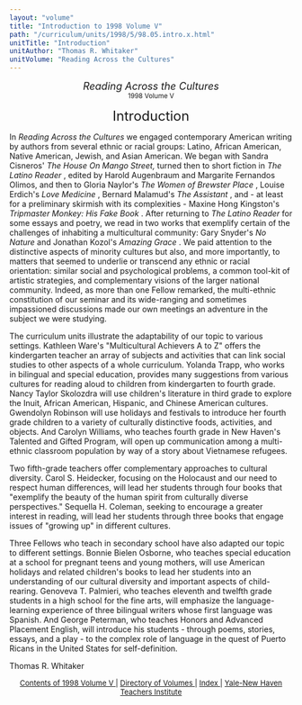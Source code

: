 ```yaml
---
layout: "volume"
title: "Introduction to 1998 Volume V"
path: "/curriculum/units/1998/5/98.05.intro.x.html"
unitTitle: "Introduction"
unitAuthor: "Thomas R. Whitaker"
unitVolume: "Reading Across the Cultures"
---
```

<body>
 <center>
  <font size="+1">
   <i>
    Reading Across the Cultures
   </i>
  </font>
  <br/>
  <small>
   1998 Volume V
  </small>
  <p>
   <font size="+2">
    Introduction
   </font>
  </p>
 </center>
 <p>
  In
  <i>
   Reading Across the Cultures
  </i>
  we engaged contemporary American writing by authors from several ethnic or racial groups:  Latino, African American, Native American, Jewish, and Asian American.  We began with Sandra Cisneros'
  <i>
   The House On Mango Street,
  </i>
  turned then to short fiction in
  <i>
   The Latino Reader
  </i>
  , edited by Harold Augenbraum and Margarite Fernandos Olimos, and then to Gloria Naylor's
  <i>
   The Women of Brewster Place
  </i>
  , Louise Erdich's
  <i>
   Love Medicine
  </i>
  , Bernard Malamud's
  <i>
   The Assistant
  </i>
  , and - at least for a preliminary skirmish with its complexities - Maxine Hong Kingston's
  <i>
   Tripmaster Monkey:  His Fake Book
  </i>
  .  After returning to
  <i>
   The Latino Reader
  </i>
  for some essays and poetry, we read in two works that exemplify certain of the challenges of inhabiting a multicultural community:  Gary Snyder's
  <i>
   No Nature
  </i>
  and Jonathan Kozol's
  <i>
   Amazing Grace
  </i>
  .  We paid attention to the distinctive aspects of minority cultures but also, and more importantly, to matters that seemed to underlie or transcend any ethnic or racial orientation:  similar social and psychological problems, a common tool-kit of artistic strategies, and complementary visions of the larger national community.  Indeed, as more than one Fellow remarked, the multi-ethnic constitution of our seminar and its wide-ranging and sometimes impassioned discussions made our own meetings an adventure in the subject we were studying.
 </p>
 <p>
  The curriculum units illustrate the adaptability of our topic to various settings.  Kathleen Ware's "Multicultural Achievers A to Z" offers the kindergarten teacher an array of subjects and activities that can link social studies to other aspects of a whole curriculum.  Yolanda Trapp, who works in bilingual and special education, provides many suggestions from various cultures for reading aloud to children from kindergarten to fourth grade.  Nancy Taylor Skolozdra will use children's literature in third grade to explore the Inuit, African American, Hispanic, and Chinese American cultures.  Gwendolyn Robinson will use holidays and festivals to introduce her fourth grade children to a variety of culturally distinctive foods, activities, and objects.  And Carolyn Williams, who teaches fourth grade in New Haven's Talented and Gifted Program, will open up communication among a multi-ethnic classroom population by way of a story about Vietnamese refugees.
 </p>
 <p>
  Two fifth-grade teachers offer complementary approaches to cultural diversity.  Carol S. Heidecker, focusing on the Holocaust and our need to respect human differences, will lead her students through four books that "exemplify the beauty of the human spirit from culturally diverse perspectives."  Sequella H. Coleman, seeking to encourage a greater interest in reading, will lead her students through three books that engage issues of "growing up" in different cultures.
 </p>
 <p>
  Three Fellows who teach in secondary school have also adapted our topic to different settings.  Bonnie Bielen Osborne, who teaches special education at a school for pregnant teens and young mothers, will use American holidays and related children's books to lead her students into an understanding of our cultural diversity and important aspects of child-rearing.  Genoveva T. Palmieri, who teaches eleventh and twelfth grade students in a high school for the fine arts, will emphasize the language-learning experience of three bilingual writers whose first language was Spanish.  And George Peterman, who teaches Honors and Advanced Placement English, will introduce his students - through poems, stories, essays, and a play - to the complex role of language in the quest of Puerto Ricans in the United States for self-definition.
 </p>
 <p>
  Thomas R. Whitaker
 </p>
 <p>
 </p>
 <p>
 </p>
 <center>
  <font size="-1">
   <a href="../../../units/1998/5/">
    Contents of 1998 Volume V
   </a>
   |
   <a href="../../../units/">
    Directory of Volumes
   </a>
   |
   <a href="../../../indexes/">
    Index
   </a>
   |
   <a href="../../../../">
    Yale-New Haven Teachers Institute
   </a>
  </font>
 </center>
</body>